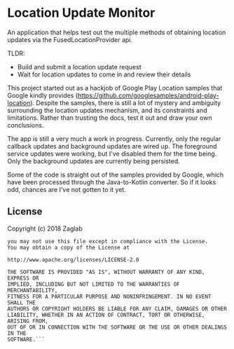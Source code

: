 # Location Update Monitor
An application that helps test out the multiple methods of obtaining location updates via the FusedLocationProvider api.

TLDR:
* Build and submit a location update request
* Wait for location updates to come in and review their details

This project started out as a hackjob of Google Play Location samples that Google kindly provides (https://github.com/googlesamples/android-play-location). Despite the samples, there is still a lot of mystery and ambiguity surrounding the location updates mechanism, and its constraints and limitations. Rather than trusting the docs, test it out and draw your own conclusions.

The app is still a very much a work in progress. Currently, only the regular callback updates and background updates are wired up.
The foreground service updates were working, but I've disabled them for the time being. Only the background updates are currently being persisted.

Some of the code is straight out of the samples provided by Google, which have been processed through the Java-to-Kotlin converter. So if it looks odd, chances are I've not gotten to it yet.


## License

Copyright (c) 2018 Zaglab

```Licensed under the Apache License, Version 2.0 (the "License");
you may not use this file except in compliance with the License.
You may obtain a copy of the License at

http://www.apache.org/licenses/LICENSE-2.0

THE SOFTWARE IS PROVIDED "AS IS", WITHOUT WARRANTY OF ANY KIND, EXPRESS OR
IMPLIED, INCLUDING BUT NOT LIMITED TO THE WARRANTIES OF MERCHANTABILITY,
FITNESS FOR A PARTICULAR PURPOSE AND NONINFRINGEMENT. IN NO EVENT SHALL THE
AUTHORS OR COPYRIGHT HOLDERS BE LIABLE FOR ANY CLAIM, DAMAGES OR OTHER
LIABILITY, WHETHER IN AN ACTION OF CONTRACT, TORT OR OTHERWISE, ARISING FROM,
OUT OF OR IN CONNECTION WITH THE SOFTWARE OR THE USE OR OTHER DEALINGS IN THE
SOFTWARE.```
